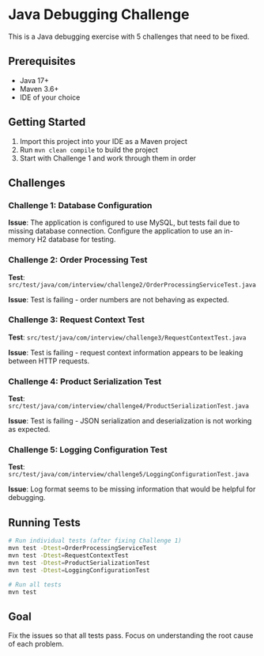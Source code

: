 # Java Debugging Challenge

This is a Java debugging exercise with 5 challenges that need to be fixed.

## Prerequisites

- Java 17+
- Maven 3.6+
- IDE of your choice

## Getting Started

1. Import this project into your IDE as a Maven project
2. Run `mvn clean compile` to build the project
3. Start with Challenge 1 and work through them in order

## Challenges

### Challenge 1: Database Configuration
**Issue**: The application is configured to use MySQL, but tests fail due to missing database connection. Configure the application to use an in-memory H2 database for testing.

### Challenge 2: Order Processing Test
**Test**: `src/test/java/com/interview/challenge2/OrderProcessingServiceTest.java`

**Issue**: Test is failing - order numbers are not behaving as expected.

### Challenge 3: Request Context Test  
**Test**: `src/test/java/com/interview/challenge3/RequestContextTest.java`

**Issue**: Test is failing - request context information appears to be leaking between HTTP requests.

### Challenge 4: Product Serialization Test
**Test**: `src/test/java/com/interview/challenge4/ProductSerializationTest.java`

**Issue**: Test is failing - JSON serialization and deserialization is not working as expected.

### Challenge 5: Logging Configuration Test
**Test**: `src/test/java/com/interview/challenge5/LoggingConfigurationTest.java`

**Issue**: Log format seems to be missing information that would be helpful for debugging.

## Running Tests

```bash
# Run individual tests (after fixing Challenge 1)
mvn test -Dtest=OrderProcessingServiceTest
mvn test -Dtest=RequestContextTest
mvn test -Dtest=ProductSerializationTest
mvn test -Dtest=LoggingConfigurationTest

# Run all tests
mvn test
```

## Goal

Fix the issues so that all tests pass. Focus on understanding the root cause of each problem.
